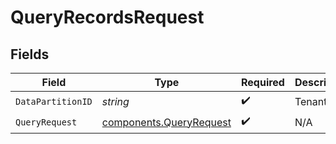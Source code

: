 # QueryRecordsRequest


## Fields

| Field                                                              | Type                                                               | Required                                                           | Description                                                        |
| ------------------------------------------------------------------ | ------------------------------------------------------------------ | ------------------------------------------------------------------ | ------------------------------------------------------------------ |
| `DataPartitionID`                                                  | *string*                                                           | :heavy_check_mark:                                                 | Tenant Id                                                          |
| `QueryRequest`                                                     | [components.QueryRequest](../../models/components/queryrequest.md) | :heavy_check_mark:                                                 | N/A                                                                |